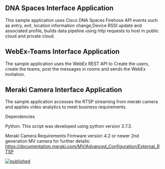 DNA Spaces Interface Application
-------------------------
This sample application uses Cisco DNA Spaces Firehose API events such as entry, exit, location information change,Device RSSI update and associated profile, builds data pipeline using http requests to host in public cloud and private cloud.

WebEx-Teams Interface Application
---------------------------------
The sample application uses the WebEx REST API to Create the users, create the teams, post the messages in rooms and sends the WebEx invitation. 

Meraki Camera Interface Application
----------------------------------
The sample application accesses the RTSP streaming from meraki camera and applies video analytics to meet business requirements.

Dependencies

Python.
This script was developed using python version 3.7.3.

Meraki Camera Requirements
Firmware version 4.2 or newer 2nd generation MV camera for further details: https://documentation.meraki.com/MV/Advanced_Configuration/External_RTSP





[![published](https://static.production.devnetcloud.com/codeexchange/assets/images/devnet-published.svg)](https://developer.cisco.com/codeexchange/github/repo/KKChowdary/LBS_Application)
